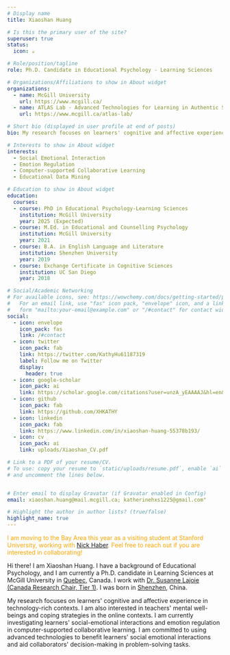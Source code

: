 ```yaml
---
# Display name
title: Xiaoshan Huang  

# Is this the primary user of the site?
superuser: true
status:
  icon: ☕️

# Role/position/tagline
role: Ph.D. Candidate in Educational Psychology - Learning Sciences

# Organizations/Affiliations to show in About widget
organizations:
  - name: McGill University
    url: https://www.mcgill.ca/
  - name: ATLAS Lab - Advanced Technologies for Learning in Authentic Settings
    url: https://www.mcgill.ca/atlas-lab/

# Short bio (displayed in user profile at end of posts)
bio: My research focuses on learners' cognitive and affective experience in technology-rich contexts. I am committed to using advanced technologies to benefit learners' social emotional interactions and aid collaborators' decision-making in problem-solving tasks.

# Interests to show in About widget
interests:
  - Social Emotional Interaction
  - Emotion Regulation
  - Computer-supported Collaborative Learning
  - Educational Data Mining

# Education to show in About widget
education:
  courses:
  - course: PhD in Educational Psychology-Learning Sciences
    institution: McGill University 
    year: 2025 (Expected)
  - course: M.Ed. in Educational and Counselling Psychology
    institution: McGill University 
    year: 2021
  - course: B.A. in English Language and Literature
    institution: Shenzhen University
    year: 2019
  - course: Exchange Certificate in Cognitive Sciences 
    institution: UC San Diego
    year: 2018

# Social/Academic Networking
# For available icons, see: https://wowchemy.com/docs/getting-started/page-builder/#icons
#   For an email link, use "fas" icon pack, "envelope" icon, and a link in the
#   form "mailto:your-email@example.com" or "/#contact" for contact widget.
social:        
  - icon: envelope
    icon_pack: fas
    link: /#contact
  - icon: twitter
    icon_pack: fab
    link: https://twitter.com/KathyHu61187319
    label: Follow me on Twitter
    display:
      header: true
  - icon: google-scholar
    icon_pack: ai
    link: https://scholar.google.com/citations?user=unzA_yEAAAAJ&hl=en&authuser=1&oi=ao
  - icon: github
    icon_pack: fab
    link: https://github.com/XHKATHY
  - icon: linkedin
    icon_pack: fab
    link: https://www.linkedin.com/in/xiaoshan-huang-55378b193/
  - icon: cv
    icon_pack: ai
    link: uploads/Xiaoshan_CV.pdf

# Link to a PDF of your resume/CV.
# To use: copy your resume to `static/uploads/resume.pdf`, enable `ai` icons in `params.toml`, 
# and uncomment the lines below.


# Enter email to display Gravatar (if Gravatar enabled in Config)
email: xiaoshan.huang@mail.mcgill.ca; katherinehxs1225@gmail.com"

# Highlight the author in author lists? (true/false)
highlight_name: true
---
```

<style>
  .orange-text { color: orange; }
</style>
<p class="orange-text">I am moving to the Bay Area this year as a visiting student at Stanford University, working with <a href="https://ed.stanford.edu/faculty/nhaber">Nick Haber</a>. Feel free to reach out if you are interested in collaborating!</p>


Hi there! I am Xiaoshan Huang.  I have a background of Educational Psychology, and I am currently a Ph.D. candidate in Learning Sciences at McGill University in [Quebec](https://en.wikipedia.org/wiki/Quebec), Canada. 
I work with [Dr. Susanne Lajoie (Canada Research Chair, Tier 1)](https://www.mcgill.ca/atlas-lab/principal-investigator). 
I was born in [Shenzhen](https://en.wikipedia.org/wiki/Shenzhen), China. 

My research focuses on learners' cognitive and affective experience in technology-rich contexts. I am also interested in teachers' mental well-beings and coping strategies in the online contexts. 
I am currently investigating learners' social-emotional interactions and emotion regulation in computer-supported collaborative learning. 
I am committed to using advanced technologies to benefit learners' social emotional interactions and aid collaborators' decision-making in problem-solving tasks.







[//]: # ({{< icon name="download" pack="fas" >}} You can find my CV {{< staticref "uploads/Xiaoshan_CV.pdf" "newtab" >}}here{{< /staticref >}}.)


<!-- <script type='text/javascript' id='clustrmaps' src='//cdn.clustrmaps.com/map_v2.js?cl=080808&w=a&t=tt&d=fthIz5xzJNBvQM34UcMI_s_VoGGYYNW_vZAj9xKWFZU&co=ffffff&cmo=3acc3a&cmn=ff5353&ct=808080'></script> -->